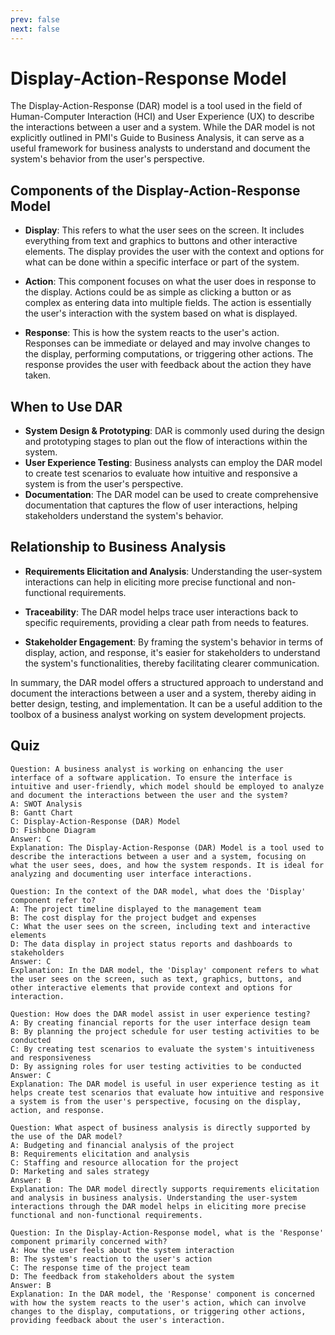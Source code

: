 ```yaml
---
prev: false
next: false
---
```


# Display-Action-Response Model

The Display-Action-Response (DAR) model is a tool used in the field of Human-Computer Interaction (HCI) and User Experience (UX) to describe the interactions between a user and a system. While the DAR model is not explicitly outlined in PMI's Guide to Business Analysis, it can serve as a useful framework for business analysts to understand and document the system's behavior from the user's perspective.

## Components of the Display-Action-Response Model

- **Display**: This refers to what the user sees on the screen. It includes everything from text and graphics to buttons and other interactive elements. The display provides the user with the context and options for what can be done within a specific interface or part of the system.

- **Action**: This component focuses on what the user does in response to the display. Actions could be as simple as clicking a button or as complex as entering data into multiple fields. The action is essentially the user's interaction with the system based on what is displayed.

- **Response**: This is how the system reacts to the user's action. Responses can be immediate or delayed and may involve changes to the display, performing computations, or triggering other actions. The response provides the user with feedback about the action they have taken.

## When to Use DAR

- **System Design & Prototyping**: DAR is commonly used during the design and prototyping stages to plan out the flow of interactions within the system.
- **User Experience Testing**: Business analysts can employ the DAR model to create test scenarios to evaluate how intuitive and responsive a system is from the user's perspective.
- **Documentation**: The DAR model can be used to create comprehensive documentation that captures the flow of user interactions, helping stakeholders understand the system's behavior.

## Relationship to Business Analysis

- **Requirements Elicitation and Analysis**: Understanding the user-system interactions can help in eliciting more precise functional and non-functional requirements.
- **Traceability**: The DAR model helps trace user interactions back to specific requirements, providing a clear path from needs to features.

- **Stakeholder Engagement**: By framing the system's behavior in terms of display, action, and response, it's easier for stakeholders to understand the system's functionalities, thereby facilitating clearer communication.

In summary, the DAR model offers a structured approach to understand and document the interactions between a user and a system, thereby aiding in better design, testing, and implementation. It can be a useful addition to the toolbox of a business analyst working on system development projects.

## Quiz

```quiz
Question: A business analyst is working on enhancing the user interface of a software application. To ensure the interface is intuitive and user-friendly, which model should be employed to analyze and document the interactions between the user and the system?
A: SWOT Analysis
B: Gantt Chart
C: Display-Action-Response (DAR) Model
D: Fishbone Diagram
Answer: C
Explanation: The Display-Action-Response (DAR) Model is a tool used to describe the interactions between a user and a system, focusing on what the user sees, does, and how the system responds. It is ideal for analyzing and documenting user interface interactions.

Question: In the context of the DAR model, what does the 'Display' component refer to?
A: The project timeline displayed to the management team
B: The cost display for the project budget and expenses
C: What the user sees on the screen, including text and interactive elements
D: The data display in project status reports and dashboards to stakeholders
Answer: C
Explanation: In the DAR model, the 'Display' component refers to what the user sees on the screen, such as text, graphics, buttons, and other interactive elements that provide context and options for interaction.

Question: How does the DAR model assist in user experience testing?
A: By creating financial reports for the user interface design team
B: By planning the project schedule for user testing activities to be conducted
C: By creating test scenarios to evaluate the system's intuitiveness and responsiveness
D: By assigning roles for user testing activities to be conducted
Answer: C
Explanation: The DAR model is useful in user experience testing as it helps create test scenarios that evaluate how intuitive and responsive a system is from the user's perspective, focusing on the display, action, and response.

Question: What aspect of business analysis is directly supported by the use of the DAR model?
A: Budgeting and financial analysis of the project
B: Requirements elicitation and analysis
C: Staffing and resource allocation for the project
D: Marketing and sales strategy
Answer: B
Explanation: The DAR model directly supports requirements elicitation and analysis in business analysis. Understanding the user-system interactions through the DAR model helps in eliciting more precise functional and non-functional requirements.

Question: In the Display-Action-Response model, what is the 'Response' component primarily concerned with?
A: How the user feels about the system interaction
B: The system's reaction to the user's action
C: The response time of the project team
D: The feedback from stakeholders about the system
Answer: B
Explanation: In the DAR model, the 'Response' component is concerned with how the system reacts to the user's action, which can involve changes to the display, computations, or triggering other actions, providing feedback about the user's interaction.
```
